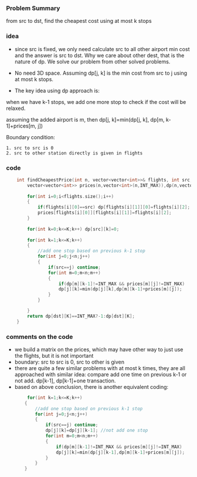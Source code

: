 ### Problem Summary

from src to dst, find the cheapest cost using at most k stops

### idea

- since src is fixed, we only need calculate src to all other airport min cost and the answer is src to dst. Why we care about other dest, that is the nature of dp. We solve our problem from other solved problems.

- No need 3D space. Assuming dp[j, k] is the min cost from src to j using at most k stops.

- The key idea using dp approach is:

when we have k-1 stops, we add one more stop to check if the cost will be relaxed.

assuming the added airport is m, then dp[j, k]=min(dp[j, k], dp[m, k-1]+prices[m, j])

Boundary condition:

    1. src to src is 0
    2. src to other station directly is given in flights
    
### code
```cpp
    int findCheapestPrice(int n, vector<vector<int>>& flights, int src, int dst, int K) {
        vector<vector<int>> prices(n,vector<int>(n,INT_MAX)),dp(n,vector<int>(K+1,INT_MAX));
       
        for(int i=0;i<flights.size();i++) 
        {
            if(flights[i][0]==src) dp[flights[i][1]][0]=flights[i][2];
            prices[flights[i][0]][flights[i][1]]=flights[i][2];
        }
              
        for(int k=0;k<=K;k++) dp[src][k]=0;
        
        for(int k=1;k<=K;k++)
        {
            //add one stop based on previous k-1 stop
            for(int j=0;j<n;j++)
            {
                if(src==j) continue;
                for(int m=0;m<n;m++)
                {
                    if(dp[m][k-1]!=INT_MAX && prices[m][j]!=INT_MAX)
                    dp[j][k]=min(dp[j][k],dp[m][k-1]+prices[m][j]);
                }
            }

        }
        return dp[dst][K]==INT_MAX?-1:dp[dst][K];
    }
 ```
 ### comments on the code
 - we build a matrix on the prices, which may have other way to just use the flights, but it is not important
 - boundary: src to src is 0, src to other is given
 - there are quite a few similar problems with at most k times, they are all approached with similar idea: compare add one time on previous k-1 or not add. dp[k-1], dp[k-1]+one transaction.
 - based on above conclusion, there is another equivalent coding:
 ```cpp
         for(int k=1;k<=K;k++)
        {
            //add one stop based on previous k-1 stop
            for(int j=0;j<n;j++)
            {
                if(src==j) continue;
                dp[j][k]=dp[j][k-1]; //not add one stop
                for(int m=0;m<n;m++)
                {
                    if(dp[m][k-1]!=INT_MAX && prices[m][j]!=INT_MAX)
                    dp[j][k]=min(dp[j][k-1],dp[m][k-1]+prices[m][j]);
                }
            }
        }
```        

